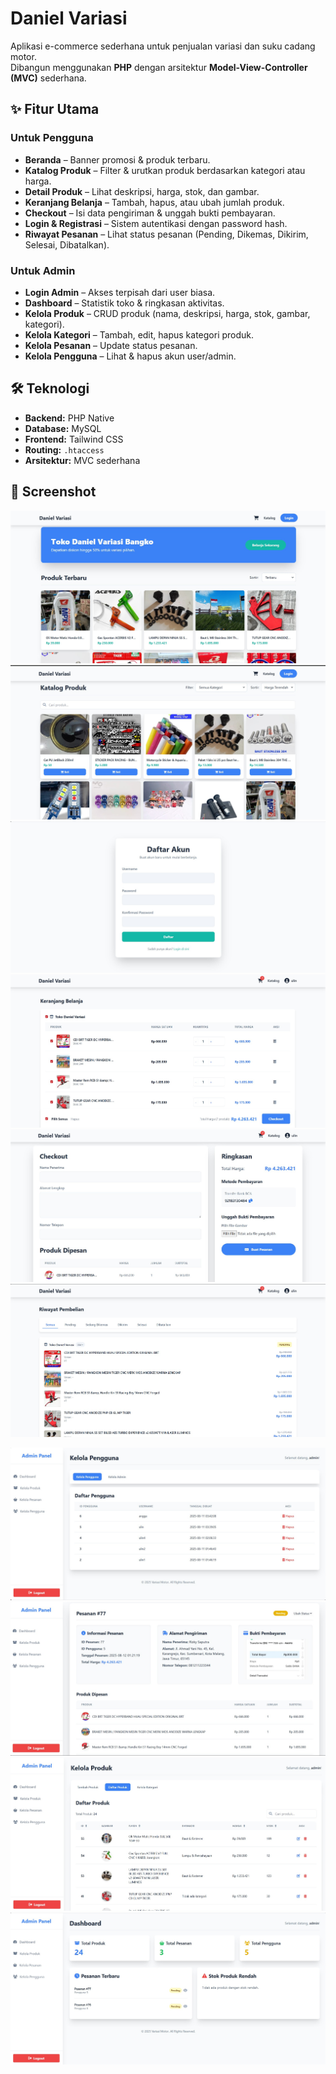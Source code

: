 # Daniel Variasi

Aplikasi e-commerce sederhana untuk penjualan variasi dan suku cadang motor.  
Dibangun menggunakan **PHP** dengan arsitektur **Model-View-Controller (MVC)** sederhana.

## ✨ Fitur Utama

### Untuk Pengguna
- **Beranda** – Banner promosi & produk terbaru.
- **Katalog Produk** – Filter & urutkan produk berdasarkan kategori atau harga.
- **Detail Produk** – Lihat deskripsi, harga, stok, dan gambar.
- **Keranjang Belanja** – Tambah, hapus, atau ubah jumlah produk.
- **Checkout** – Isi data pengiriman & unggah bukti pembayaran.
- **Login & Registrasi** – Sistem autentikasi dengan password hash.
- **Riwayat Pesanan** – Lihat status pesanan (Pending, Dikemas, Dikirim, Selesai, Dibatalkan).

### Untuk Admin
- **Login Admin** – Akses terpisah dari user biasa.
- **Dashboard** – Statistik toko & ringkasan aktivitas.
- **Kelola Produk** – CRUD produk (nama, deskripsi, harga, stok, gambar, kategori).
- **Kelola Kategori** – Tambah, edit, hapus kategori produk.
- **Kelola Pesanan** – Update status pesanan.
- **Kelola Pengguna** – Lihat & hapus akun user/admin.

## 🛠️ Teknologi
- **Backend:** PHP Native
- **Database:** MySQL
- **Frontend:** Tailwind CSS
- **Routing:** `.htaccess`
- **Arsitektur:** MVC sederhana


## 📸 Screenshot
![Beranda](assets/scrensot/beranda.jpg)
![Katalog](assets/scrensot/katalog.jpg)
![Registrasi User](assets/scrensot/userregis.jpg)
![Keranjang](assets/scrensot/keranjang.jpg)
![Pesanan](assets/scrensot/pesanan.jpg)
![Riwayat](assets/scrensot/riwayat.jpg)

![Admin User](assets/scrensot/adminuser.jpg)
![Admin Pesanan](assets/scrensot/adminpesanan.jpg)
![Admin Produk](assets/scrensot/adminproduk.jpg)
![Admin Database](assets/scrensot/admindb.jpg)



